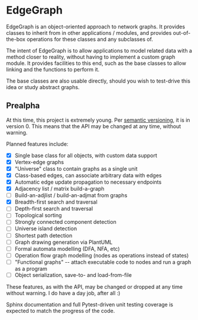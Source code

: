 # EdgeGraph

EdgeGraph is an object-oriented approach to network graphs.  It provides
classes to inherit from in other applications / modules, and provides
out-of-the-box operations for these classes and any subclasses of.

The intent of EdgeGraph is to allow applications to model related data with a
method closer to reality, without having to implement a custom graph module.
It provides facilities to this end, such as the base classes to allow linking
and the functions to perform it.

The base classes are also usable directly, should you wish to test-drive this
idea or study abstract graphs.

## Prealpha

At this time, this project is extremely young.  Per [semantic versioning][0],
it is in version 0.  This means that the API may be changed at any time,
without warning.

Planned features include:

* [x] Single base class for all objects, with custom data support
* [x] Vertex-edge graphs
* [x] "Universe" class to contain graphs as a single unit
* [x] Class-based edges, can associate arbitrary data with edges
* [x] Automatic edge update propagation to necessary endpoints
* [x] Adjacency list / matrix build-a-graph
* [ ] Build-an-adjlist / build-an-adjmat from graphs
* [x] Breadth-first search and traversal
* [ ] Depth-first search and traversal
* [ ] Topological sorting
* [ ] Strongly connected component detection
* [ ] Universe island detection
* [ ] Shortest path detection
* [ ] Graph drawing generation via PlantUML
* [ ] Formal automata modelling (DFA, NFA, etc)
* [ ] Operation flow graph modelling (nodes as operations instead of states)
* [ ] "Functional graphs" -- attach executable code to nodes and run a graph as
      a program
* [ ] Object serialization, save-to- and load-from-file

These features, as with the API, may be changed or dropped at any time without
warning.  I do have a day job, after all :)

Sphinx documentation and full Pytest-driven unit testing coverage is expected
to match the progress of the code.

[0]: semver.org

